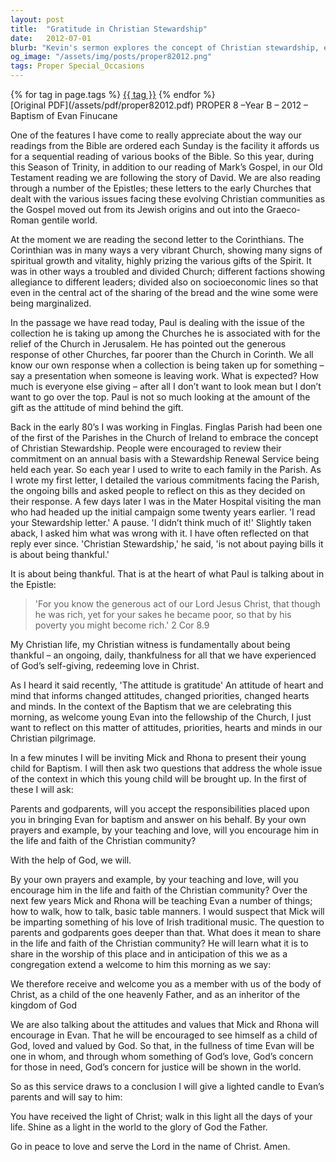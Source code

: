 ```yaml
---
layout: post
title:  "Gratitude in Christian Stewardship"
date:   2012-07-01
blurb: "Kevin's sermon explores the concept of Christian stewardship, emphasizing gratitude as its core principle. He reflects on the teachings of Paul in 2 Corinthians, where the focus is not on the amount given, but the thankful mindset behind giving. The sermon also ties in the baptism of Evan Finucane, using this occasion to discuss the responsibilities of Christian parents and the community in nurturing a child's faith."
og_image: "/assets/img/posts/proper82012.png"
tags: Proper Special_Occasions
---    
```

<div class="tag-pills">
    {% for tag in page.tags %}
    <a href="{{ site.baseurl }}/tag/{{ tag | slugify }}" class="tag-pill">{{ tag }}</a>
    {% endfor %}
</div>
[Original PDF](/assets/pdf/proper82012.pdf)
PROPER 8 –Year B – 2012 – Baptism of Evan Finucane

One of the features I have come to really appreciate about the way our readings from the Bible are ordered each Sunday is the facility it affords us for a sequential reading of various books of the Bible. So this year, during this Season of Trinity, in addition to our reading of Mark’s Gospel, in our Old Testament reading we are following the story of David. We are also reading through a number of the Epistles; these letters to the early Churches that dealt with the various issues facing these evolving Christian communities as the Gospel moved out from its Jewish origins and out into the Graeco-Roman gentile world.

At the moment we are reading the second letter to the Corinthians. The Corinthian was in many ways a very vibrant Church, showing many signs of spiritual growth and vitality, highly prizing the various gifts of the Spirit. It was in other ways a troubled and divided Church; different factions showing allegiance to different leaders; divided also on socioeconomic lines so that even in the central act of the sharing of the bread and the wine some were being marginalized.

In the passage we have read today, Paul is dealing with the issue of the collection he is taking up among the Churches he is associated with for the relief of the Church in Jerusalem. He has pointed out the generous response of other Churches, far poorer than the Church in Corinth. We all know our own response when a collection is being taken up for something – say a presentation when someone is leaving work. What is expected? How much is everyone else giving – after all I don’t want to look mean but I don’t want to go over the top. Paul is not so much looking at the amount of the gift as the attitude of mind behind the gift.

Back in the early 80’s I was working in Finglas. Finglas Parish had been one of the first of the Parishes in the Church of Ireland to embrace the concept of Christian Stewardship. People were encouraged to review their commitment on an annual basis with a Stewardship Renewal Service being held each year. So each year I used to write to each family in the Parish. As I wrote my first letter, I detailed the various commitments facing the Parish, the ongoing bills and asked people to reflect on this as they decided on their response. A few days later I was in the Mater Hospital visiting the man who had headed up the initial campaign some twenty years earlier. 'I read your Stewardship letter.' A pause. 'I didn’t think much of it!' Slightly taken aback, I asked him what was wrong with it. I have often reflected on that reply ever since. 'Christian Stewardship,' he said, 'is not about paying bills it is about being thankful.'

It is about being thankful. That is at the heart of what Paul is talking about in the Epistle:

> 'For you know the generous act of our Lord Jesus Christ, that though he was rich, yet for your sakes he became poor, so that by his poverty you might become rich.' 2 Cor 8.9

My Christian life, my Christian witness is fundamentally about being thankful – an ongoing, daily, thankfulness for all that we have experienced of God’s self-giving, redeeming love in Christ.

As I heard it said recently, 'The attitude is gratitude' An attitude of heart and mind that informs changed attitudes, changed priorities, changed hearts and minds. In the context of the Baptism that we are celebrating this morning, as welcome young Evan into the fellowship of the Church, I just want to reflect on this matter of attitudes, priorities, hearts and minds in our Christian pilgrimage.

In a few minutes I will be inviting Mick and Rhona to present their young child for Baptism. I will then ask two questions that address the whole issue of the context in which this young child will be brought up. In the first of these I will ask:

Parents and godparents, will you accept the responsibilities placed upon you in bringing Evan for baptism and answer on his behalf. By your own prayers and example, by your teaching and love, will you encourage him in the life and faith of the Christian community?

With the help of God, we will.

By your own prayers and example, by your teaching and love, will you encourage him in the life and faith of the Christian community? Over the next few years Mick and Rhona will be teaching Evan a number of things; how to walk, how to talk, basic table manners. I would suspect that Mick will be imparting something of his love of Irish traditional music. The question to parents and godparents goes deeper than that. What does it mean to share in the life and faith of the Christian community? He will learn what it is to share in the worship of this place and in anticipation of this we as a congregation extend a welcome to him this morning as we say:

We therefore receive and welcome you as a member with us of the body of Christ, as a child of the one heavenly Father, and as an inheritor of the kingdom of God

We are also talking about the attitudes and values that Mick and Rhona will encourage in Evan. That he will be encouraged to see himself as a child of God, loved and valued by God. So that, in the fullness of time Evan will be one in whom, and through whom something of God’s love, God’s concern for those in need, God’s concern for justice will be shown in the world.

So as this service draws to a conclusion I will give a lighted candle to Evan’s parents and will say to him:

You have received the light of Christ; walk in this light all the days of your life. Shine as a light in the world to the glory of God the Father.

Go in peace to love and serve the Lord in the name of Christ. Amen.
